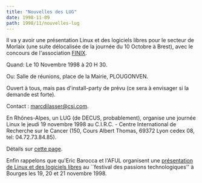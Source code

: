 ```yaml
---
title: "Nouvelles des LUG"
date: 1998-11-09
path: 1998/11/nouvelles-lug
---
```


<P>
Il va y avoir une présentation Linux et des logiciels libres
pour le secteur de Morlaix (une suite délocalisée de la journée
du 10 Octobre à Brest), avec le concours de l'association <A HREF="http://www.Finix.EU.Org/">FINIX</A>.
</P>

<P>
Quand:     Le 10 Novembre 1998 à 20 H 30.
</P>

<P>
Ou:            Salle de réunions, place de la Mairie, PLOUGONVEN.
</P>

<P>
Ouvert à tous, mais pas d'install-party de prévu (ce sera à envisager si
la demande est forte).
</P>

<P>
Contact : <A HREF="mailto:marcdilasser@csi.com">marcdilasser@csi.com</A>.
</P>

<P>
En Rhônes-Alpes, un LUG (de DECUS, probablement), organise une
journée Linux le jeudi 19 novembre 1998
au C.I.R.C. - Centre International de Recherche sur le Cancer
(150, Cours Albert Thomas, 69372 Lyon cedex 08,
tel: 04.72.73.84.85).
</P>

<P>
Détails sur <A HREF="http://www.linux-center.org/articles/9811/LUG-Lyon.txt">cette
page</A>.
</P>

<P>
Enfin rappelons que qu'Eric Barocca et l'AFUL organisent une <A HREF="http://perso.wanadoo.fr/ebarroca/index.html">présentation de Linux
et des logiciels libres</A> au ``festival des passions technologiques''
à Bourges les 19, 20 et 21 novembre 1998.
</P>


